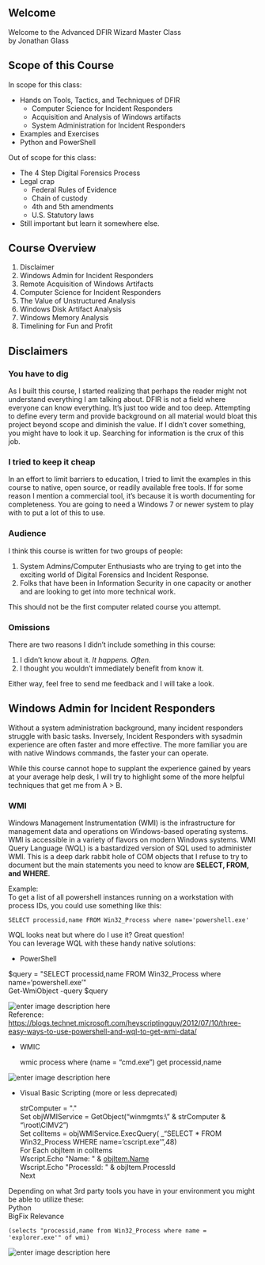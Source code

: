 <!DOCTYPE html>
<html>

<head>
  <meta charset="utf-8">
  <meta name="viewport" content="width=device-width, initial-scale=1.0">
  <title>Whole Course</title>
  <link rel="stylesheet" href="https://stackedit.io/style.css" />
</head>

<body class="stackedit">
  <div class="stackedit__html"><h2 id="welcome">Welcome</h2>
<p>Welcome to the Advanced DFIR Wizard Master Class<br>
by Jonathan Glass</p>
<h2 id="scope-of-this-course">Scope of this Course</h2>
<p>In scope for this class:</p>
<ul>
<li>Hands on Tools, Tactics, and Techniques of DFIR
<ul>
<li>Computer Science for Incident Responders</li>
<li>Acquisition and Analysis of Windows artifacts</li>
<li>System Administration for Incident Responders</li>
</ul>
</li>
<li>Examples and Exercises</li>
<li>Python and PowerShell</li>
</ul>
<p>Out of scope for this class:</p>
<ul>
<li>The 4 Step Digital Forensics Process</li>
<li>Legal crap
<ul>
<li>Federal Rules of Evidence</li>
<li>Chain of custody</li>
<li>4th and 5th amendments</li>
<li>U.S. Statutory laws</li>
</ul>
</li>
<li>Still important but learn it somewhere else.</li>
</ul>
<h2 id="course-overview">Course Overview</h2>
<ol>
<li>Disclaimer</li>
<li>Windows Admin for Incident Responders</li>
<li>Remote Acquisition of Windows Artifacts</li>
<li>Computer Science for Incident Responders</li>
<li>The Value of Unstructured Analysis</li>
<li>Windows Disk Artifact Analysis</li>
<li>Windows Memory Analysis</li>
<li>Timelining for Fun and Profit</li>
</ol>
<h2 id="disclaimers">Disclaimers</h2>
<h3 id="you-have-to-dig">You have to dig</h3>
<p>As I built this course, I started realizing that perhaps the reader might not understand everything I am talking about. DFIR is not a field where everyone can know everything. It’s just too wide and too deep. Attempting to define every term and provide background on all material would bloat this project beyond scope and diminish the value. If I didn’t cover something, you might have to look it up. Searching for information is the crux of this job.</p>
<h3 id="i-tried-to-keep-it-cheap">I tried to keep it cheap</h3>
<p>In an effort to limit barriers to education, I tried to limit the examples in this course to native, open source, or readily available free tools. If for some reason I mention a commercial tool, it’s because it is worth documenting for completeness. You are going to need a Windows 7 or newer system to play with to put a lot of this to use.</p>
<h3 id="audience">Audience</h3>
<p>I think this course is written for two groups of people:</p>
<ol>
<li>System Admins/Computer Enthusiasts who are trying to get into the exciting world of Digital Forensics and Incident Response.</li>
<li>Folks that have been in Information Security in one capacity or another and are looking to get into more technical work.</li>
</ol>
<p>This should not be the first computer related course you attempt.</p>
<h3 id="omissions">Omissions</h3>
<p>There are two reasons I didn’t include something in this course:</p>
<ol>
<li>I didn’t know about it. <em>It happens. Often.</em></li>
<li>I thought you wouldn’t immediately benefit from know it.</li>
</ol>
<p>Either way, feel free to send me feedback and I will take a look.</p>
<h2 id="windows-admin-for-incident-responders">Windows Admin for Incident Responders</h2>
<p>Without a system administration background, many incident responders struggle with basic tasks. Inversely, Incident Responders with sysadmin experience are often faster and more effective. The more familiar you are with native Windows commands, the faster your can operate.</p>
<p>While this course cannot hope to supplant the experience gained by years at your average help desk, I will try to highlight some of the more helpful techniques that get me from A &gt; B.</p>
<h3 id="wmi">WMI</h3>
<p>Windows Management Instrumentation (WMI) is the infrastructure for management data and operations on Windows-based operating systems.<br>
WMI is accessible in a variety of flavors on modern Windows systems.  WMI Query Language (WQL) is a bastardized version of SQL used to administer WMI. This is a deep dark rabbit hole of COM objects that I refuse to try to document but the main statements you need to know are <strong>SELECT, FROM, and WHERE</strong>.</p>
<p>Example:<br>
To get a list of all powershell instances running on a workstation with process IDs, you could use something like this:</p>
<pre><code>SELECT processid,name FROM Win32_Process where name='powershell.exe'
</code></pre>
<p>WQL looks neat but where do I use it? Great question!<br>
You can leverage WQL with these handy native solutions:</p>
<ul>
<li>PowerShell</li>
</ul>
<p>$query = "SELECT processid,name FROM Win32_Process where name=‘powershell.exe’"<br>
Get-WmiObject -query $query</p>
<p><img src="https://lh3.googleusercontent.com/W2YwSbJPP5ZRd79J3mP9H_ZqiybcoQwrkN_x1mR_3ZS_swhaH8ri8_pvTNPVMZ27huGsNO2uA2pH" alt="enter image description here" title="PowerShell WMI"><br>
Reference: <a href="https://blogs.technet.microsoft.com/heyscriptingguy/2012/07/10/three-easy-ways-to-use-powershell-and-wql-to-get-wmi-data/">https://blogs.technet.microsoft.com/heyscriptingguy/2012/07/10/three-easy-ways-to-use-powershell-and-wql-to-get-wmi-data/</a></p>
<ul>
<li>
<p>WMIC</p>
<p>wmic process where (name = “cmd.exe”) get processid,name</p>
</li>
</ul>
<p><img src="https://lh3.googleusercontent.com/uyxzXKI-aGm7aV7z4dSCphLneWEmEWAILGnnJ5QNbFijiOEyAVtpDLWpse4bCuQw7b6sEuTR5iFv" alt="enter image description here" title="WMIC"></p>
<ul>
<li>
<p>Visual Basic Scripting (more or less deprecated)</p>
<p>strComputer = "."<br>
Set objWMIService = GetObject(“winmgmts:\” &amp; strComputer &amp; “\root\CIMV2”)<br>
Set colItems = objWMIService.ExecQuery( _“SELECT * FROM Win32_Process WHERE name=’cscript.exe’”,48)<br>
For Each objItem in colItems<br>
Wscript.Echo "Name: " &amp; <a href="http://objItem.Name">objItem.Name</a><br>
Wscript.Echo "ProcessId: " &amp; objItem.ProcessId<br>
Next</p>
</li>
</ul>
<p>Depending on what 3rd party tools you have in your environment you might be able to utilize these:<br>
Python<br>
BigFix Relevance</p>
<pre><code>(selects "processid,name from Win32_Process where name = 'explorer.exe'" of wmi)
</code></pre>
<p><img src="https://lh3.googleusercontent.com/WrEf_EacizTtvxfYBGPqP9Y3vuzrbgC88tEvFoc7_83-_LOIuIk8Vi8A8iym3lZWmhp6UQBZGeC1" alt="enter image description here" title="BigFix WMI Relevance"></p>
</div>
</body>

</html>
